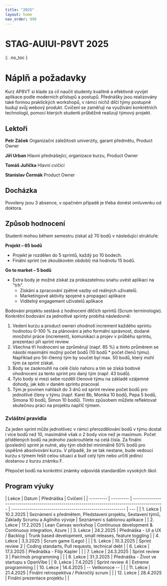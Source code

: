 ```yaml
---
title: "2025"
layout: home
nav_order: 998
---
```


# STAG-AUIUI-P8VT 2025

{: .no_toc }

# Náplň a požadavky

Kurz AP8VT si klade za cíl naučit studenty kvalitně a efektivně vyvíjet aplikace podle moderních přístupů a postupů. Přednášky jsou
realizovány také formou praktických workshopů, v rámci nichž dílčí týmy postupně budují svůj webový produkt. Cvičení se zaměřují na
využívání konkrétních technologií, pomocí kterých studenti průběžně realizují týmový projekt.

## Lektoři

**Petr Záček**
Organizační záležitosti univerzity, garant předmětu, Product Owner

**Jiří Urban**
Hlavní přednášející, organizace kurzu, Product Owner

**Tomáš Juřička**
Hlavní cvičící

**Stanislav Čermák**
Product Owner

## Docházka

Povoleny jsou 3 absence, v opačném případě je třeba donést omluvenku od doktora.

## Způsob hodnocení

Studenti mohou během semestru získat až 70 bodů v následující struktuře:

**Projekt – 65 bodů**

-   Projekt je rozdělen do 5 sprintů, každý po 10 bodech.
-   Finální sprint (ve zkouškovém období) má hodnotu 15 bodů.

**Go to market – 5 bodů**

-   Extra body je možné získat za prokazatelnou snahu uvést aplikaci na "trh".
    -   Získání a zpracování zpětné vazby od reálných uživatelů.
    -   Marketingové aktivity spojené s propagací aplikace
    -   Viditelný engagement uživatelů aplikace

Bodování projektu sestává z hodnocení dílčích sprintů (Scrum terminologie). Konkrétní bodování za jednotlivé sprinty probíhá následovně:

1. Vedení kurzu a product owneri ohodnotí increment každého sprintu hodnotou 0-100 % za plánování a jeho formální správnost, dodané množství
   práce (increment), komunikaci a projev v průběhu sprintu, prezentaci při sprint review.
2. Všechna tři hodnocení se zprůměrují (např. 85 %) a tímto průměrem se násobí maximální možný počet bodů (10 bodů \* počet členů týmu).
   Například pro 5ti-členný tým by součet byl max. 50 bodů, který mohl tým za sprint získat.
3. Body se zaokrouhlí na celé číslo nahoru a tím se získá bodové ohodnocení za tento sprint pro daný tým (např. 43 bodů).
4. Tyto body si mezi sebe rozdělí členové týmu na základě vzájemné dohody, jak kdo v daném sprintu pracoval.
5. Tým je povinen nahlásit do 3 dnů od sprint review počet bodů pro jednotlivé členy v týmu (např. Karel 8b, Monika 10 bodů, Pepa 5 bodů,
   Simona 10 bodů, Šimon 10 bodů). Tímto způsobem můžete reflektovat skutečnou práci na projektu napříč týmem.

### Zvláštní pravidla

Za jeden sprint může jednotlivec v rámci přerozdělování bodů v týmu dostat i více bodů než 10, maximálně však o 2 body více než je maximum.
Počet přidělených bodů na jednoho zaokrouhlete na celá čísla.
Za finální (poslední) sprint je nutné, aby tým obdržel minimálně 50% bodů pro úspěšné absolvování kurzu. V případě, že se tak nestane, bude
vedoucí kurzu s týmem řešit celou situaci a buď celý tým nebo určití jedinci dostanou z kurzu známku F.

Přepočet bodů na konkrétní známky odpovídá standardům vysokých škol.

## Program výuky

| Lekce     | Datum     | Přednáška                                                                                     | Cvičení                                                   |
| --------- | --------- | --------------------------------------------------------------------------------------------- | --------------------------------------------------------- | --- |
| 1. Lekce  | 10.2.2025 | Seznámení s předmětem, Představení projektu, Sestavení týmů, Základy Scrumu a Agilniho vývoje | Seznámení s šablonou aplikace                             |
| 2. Lekce  | 17.2.2025 | Lean Canvas workshop                                                                          | Continuous development & Continuous integration, Azure    |
| 3. Lekce  | 24.2.2025 | Přednáška - UI a UX / Backlog                                                                 | Trunk based development, small releases, feature toggling |
| 4. Lekce  | 3.3.2025  | Scrum game (Lego)                                                                             |                                                           |
| 5. Lekce  | 10.3.2025 | Sprint review 2                                                                               | Coding standarts, Pull requests, technical debt           |
| 6. Lekce  | 17.3.2025 | Přednáška - Filip Kapler                                                                      |                                                           |
| 7. Lekce  | 24.3.2025 | Sprint review 3                                                                               | Pair/mob programming                                      |     |
| 8. Lekce  | 31.3.2025 | Přednáška - Život ve startupu s OpenVibe                                                      |
| 9. Lekce  | 7.4.2025  | Sprint review 4                                                                               | Extreme programming                                       |
| 10. Lekce | 14.4.2025 | -- Velikonoce --                                                                              |                                                           |
| 11. Lekce | 21.4.2025 | Finální retrospektiva / Pokročilý scrum                                                       |                                                           |
| 12. Lekce | 28.4.2025 | Finální prezentace projektu                                                                   |                                                           |
